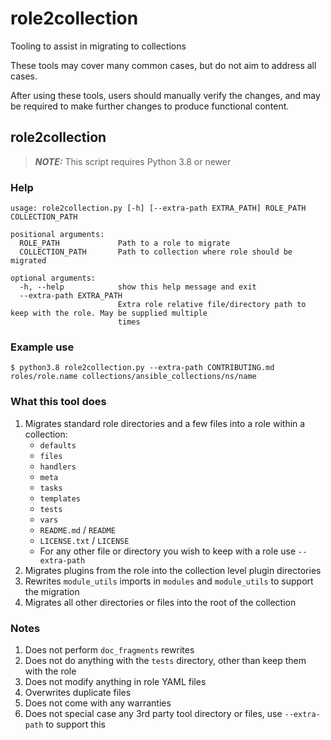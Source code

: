 # role2collection
Tooling to assist in migrating to collections

These tools may cover many common cases, but do not aim to address all cases.

After using these tools, users should manually verify the changes, and may be required to make further changes to produce functional content.

## role2collection

> **_NOTE:_**  This script requires Python 3.8 or newer

### Help

```
usage: role2collection.py [-h] [--extra-path EXTRA_PATH] ROLE_PATH COLLECTION_PATH

positional arguments:
  ROLE_PATH             Path to a role to migrate
  COLLECTION_PATH       Path to collection where role should be migrated

optional arguments:
  -h, --help            show this help message and exit
  --extra-path EXTRA_PATH
                        Extra role relative file/directory path to keep with the role. May be supplied multiple
                        times
```

### Example use

```
$ python3.8 role2collection.py --extra-path CONTRIBUTING.md roles/role.name collections/ansible_collections/ns/name
```

### What this tool does

1. Migrates standard role directories and a few files into a role within a collection:
    * `defaults`
    * `files`
    * `handlers`
    * `meta`
    * `tasks`
    * `templates`
    * `tests`
    * `vars`
    * `README.md` / `README`
    * `LICENSE.txt` / `LICENSE`
    * For any other file or directory you wish to keep with a role use `--extra-path`
1. Migrates plugins from the role into the collection level plugin directories
1. Rewrites `module_utils` imports in `modules` and `module_utils` to support the migration
1. Migrates all other directories or files into the root of the collection

### Notes

1. Does not perform `doc_fragments` rewrites
1. Does not do anything with the `tests` directory, other than keep them with the role
1. Does not modify anything in role YAML files
1. Overwrites duplicate files
1. Does not come with any warranties
1. Does not special case any 3rd party tool directory or files, use `--extra-path` to support this
